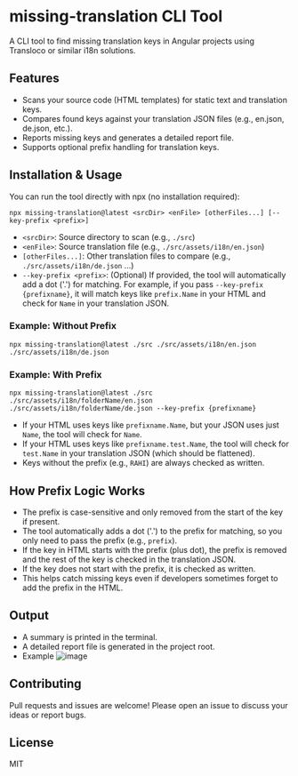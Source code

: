 # missing-translation CLI Tool

A CLI tool to find missing translation keys in Angular projects using Transloco or similar i18n solutions.

## Features
- Scans your source code (HTML templates) for static text and translation keys.
- Compares found keys against your translation JSON files (e.g., en.json, de.json, etc.).
- Reports missing keys and generates a detailed report file.
- Supports optional prefix handling for translation keys.

## Installation & Usage
You can run the tool directly with npx (no installation required):

```
npx missing-translation@latest <srcDir> <enFile> [otherFiles...] [--key-prefix <prefix>]
```

- `<srcDir>`: Source directory to scan (e.g., `./src`)
- `<enFile>`: Source translation file (e.g., `./src/assets/i18n/en.json`)
- `[otherFiles...]`: Other translation files to compare (e.g., `./src/assets/i18n/de.json` ...)
- `--key-prefix <prefix>`: (Optional) If provided, the tool will automatically add a dot ('.') for matching. For example, if you pass `--key-prefix {prefixname}`, it will match keys like `prefix.Name` in your HTML and check for `Name` in your translation JSON.

### Example: Without Prefix
```
npx missing-translation@latest ./src ./src/assets/i18n/en.json ./src/assets/i18n/de.json
```

### Example: With Prefix
```
npx missing-translation@latest ./src ./src/assets/i18n/folderName/en.json ./src/assets/i18n/folderName/de.json --key-prefix {prefixname}
```
- If your HTML uses keys like `prefixname.Name`, but your JSON uses just `Name`, the tool will check for `Name`.
- If your HTML uses keys like `prefixname.test.Name`, the tool will check for `test.Name` in your translation JSON (which should be flattened).
- Keys without the prefix (e.g., `RAHI`) are always checked as written.

## How Prefix Logic Works
- The prefix is case-sensitive and only removed from the start of the key if present.
- The tool automatically adds a dot ('.') to the prefix for matching, so you only need to pass the prefix (e.g., `prefix`).
- If the key in HTML starts with the prefix (plus dot), the prefix is removed and the rest of the key is checked in the translation JSON.
- If the key does not start with the prefix, it is checked as written.
- This helps catch missing keys even if developers sometimes forget to add the prefix in the HTML.

## Output
- A summary is printed in the terminal.
- A detailed report file is generated in the project root.
- Example 
![image](https://github.com/user-attachments/assets/da6cd594-7ff1-4e61-85b1-abd3d88ffd9e)


## Contributing
Pull requests and issues are welcome! Please open an issue to discuss your ideas or report bugs.

## License
MIT 
